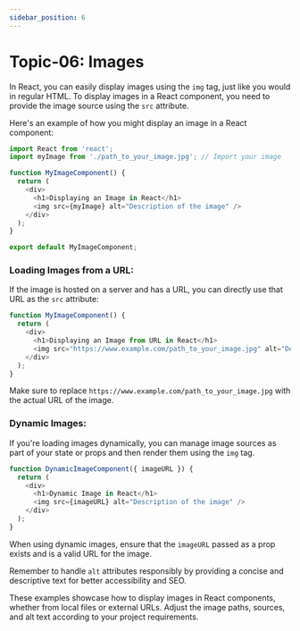 ```yaml
---
sidebar_position: 6
---
```

# Topic-06: Images

In React, you can easily display images using the `img` tag, just like you would in regular HTML. To display images in a React component, you need to provide the image source using the `src` attribute.

Here's an example of how you might display an image in a React component:

```javascript
import React from 'react';
import myImage from './path_to_your_image.jpg'; // Import your image

function MyImageComponent() {
  return (
    <div>
      <h1>Displaying an Image in React</h1>
      <img src={myImage} alt="Description of the image" />
    </div>
  );
}

export default MyImageComponent;
```

### Loading Images from a URL:

If the image is hosted on a server and has a URL, you can directly use that URL as the `src` attribute:

```javascript
function MyImageComponent() {
  return (
    <div>
      <h1>Displaying an Image from URL in React</h1>
      <img src="https://www.example.com/path_to_your_image.jpg" alt="Description of the image" />
    </div>
  );
}
```

Make sure to replace `https://www.example.com/path_to_your_image.jpg` with the actual URL of the image.

### Dynamic Images:

If you're loading images dynamically, you can manage image sources as part of your state or props and then render them using the `img` tag.

```javascript
function DynamicImageComponent({ imageURL }) {
  return (
    <div>
      <h1>Dynamic Image in React</h1>
      <img src={imageURL} alt="Description of the image" />
    </div>
  );
}
```

When using dynamic images, ensure that the `imageURL` passed as a prop exists and is a valid URL for the image.

Remember to handle `alt` attributes responsibly by providing a concise and descriptive text for better accessibility and SEO.

These examples showcase how to display images in React components, whether from local files or external URLs. Adjust the image paths, sources, and alt text according to your project requirements.